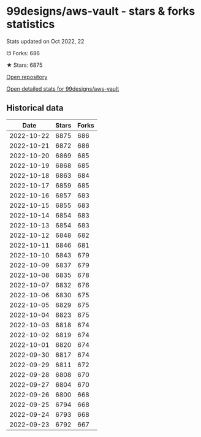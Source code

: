 # 99designs/aws-vault - stars & forks statistics

Stats updated on Oct 2022, 22

☋ Forks: 686

★ Stars: 6875

[Open repository](https://github.com/99designs/aws-vault)

[Open detailed stats for 99designs/aws-vault](https://reviewgithub.com/rep/99designs/aws-vault)

## Historical data
| Date | Stars | Forks |
|------|-------|-------|
| 2022-10-22 | 6875 | 686 | 
| 2022-10-21 | 6872 | 686 | 
| 2022-10-20 | 6869 | 685 | 
| 2022-10-19 | 6868 | 685 | 
| 2022-10-18 | 6863 | 684 | 
| 2022-10-17 | 6859 | 685 | 
| 2022-10-16 | 6857 | 683 | 
| 2022-10-15 | 6855 | 683 | 
| 2022-10-14 | 6854 | 683 | 
| 2022-10-13 | 6854 | 683 | 
| 2022-10-12 | 6848 | 682 | 
| 2022-10-11 | 6846 | 681 | 
| 2022-10-10 | 6843 | 679 | 
| 2022-10-09 | 6837 | 679 | 
| 2022-10-08 | 6835 | 678 | 
| 2022-10-07 | 6832 | 676 | 
| 2022-10-06 | 6830 | 675 | 
| 2022-10-05 | 6829 | 675 | 
| 2022-10-04 | 6823 | 675 | 
| 2022-10-03 | 6818 | 674 | 
| 2022-10-02 | 6819 | 674 | 
| 2022-10-01 | 6820 | 674 | 
| 2022-09-30 | 6817 | 674 | 
| 2022-09-29 | 6811 | 672 | 
| 2022-09-28 | 6808 | 670 | 
| 2022-09-27 | 6804 | 670 | 
| 2022-09-26 | 6800 | 668 | 
| 2022-09-25 | 6794 | 668 | 
| 2022-09-24 | 6793 | 668 | 
| 2022-09-23 | 6792 | 667 | 

